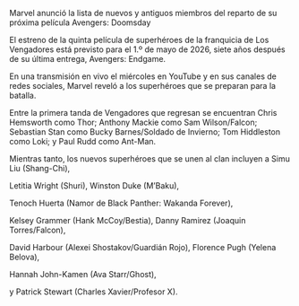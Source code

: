 Marvel anunció la lista de nuevos y antiguos miembros del reparto de su próxima película Avengers: Doomsday

El estreno de la quinta película de superhéroes de la franquicia de Los Vengadores está previsto para el 1.º de mayo de 2026, siete años después de su última entrega, Avengers: Endgame.

En una transmisión en vivo el miércoles en YouTube y en sus canales de redes sociales, Marvel reveló a los superhéroes que se preparan para la batalla.

Entre la primera tanda de Vengadores que regresan se encuentran Chris Hemsworth como Thor; Anthony Mackie como Sam Wilson/Falcon; Sebastian Stan como Bucky Barnes/Soldado de Invierno; Tom Hiddleston como Loki; y Paul Rudd como Ant-Man.

Mientras tanto, los nuevos superhéroes que se unen al clan incluyen a Simu Liu (Shang-Chi),

Letitia Wright (Shuri), Winston Duke (M’Baku),

Tenoch Huerta (Namor de Black Panther: Wakanda Forever), 

Kelsey Grammer (Hank McCoy/Bestia), Danny Ramirez (Joaquin Torres/Falcon),

David Harbour (Alexei Shostakov/Guardián Rojo), Florence Pugh (Yelena Belova),

Hannah John-Kamen (Ava Starr/Ghost),

y Patrick Stewart (Charles Xavier/Profesor X).
